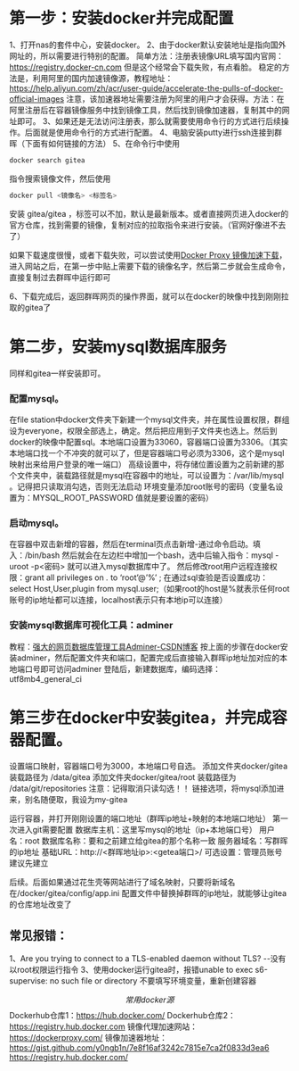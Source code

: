 # 第一步：安装docker并完成配置
1、打开nas的套件中心，安装docker。
2、由于docker默认安装地址是指向国外网址的，所以需要进行特别的配置。
简单方法：注册表镜像URL填写国内官网：https://registry.docker-cn.com
但是这个经常会下载失败，有点看脸。
稳定的方法是，利用阿里的国内加速镜像源，教程地址：https://help.aliyun.com/zh/acr/user-guide/accelerate-the-pulls-of-docker-official-images
注意，该加速器地址需要注册为阿里的用户才会获得。方法：在阿里注册后在容器镜像服务中找到镜像工具，然后找到镜像加速器，复制其中的网址即可。
3、如果还是无法访问注册表，那么就需要使用命令行的方式进行后续操作。后面就是使用命令行的方式进行配置。
4、电脑安装putty进行ssh连接到群晖（下面有如何链接的方法）
5、在命令行中使用 
```php
docker search gitea
```
 指令搜索镜像文件，然后使用 
```php
docker pull <镜像名> <标签名>
```   
安装 gitea/gitea ，标签可以不加，默认是最新版本。或者直接网页进入docker的官方仓库，找到需要的镜像，复制对应的拉取指令来进行安装。（官网好像进不去了）

如果下载速度很慢，或者下载失败，可以尝试使用[Docker Proxy 镜像加速下载](https://dockerproxy.com/)，进入网站之后，在第一步中贴上需要下载的镜像名字，然后第二步就会生成命令，直接复制过去群晖中运行即可

6、下载完成后，返回群晖网页的操作界面，就可以在docker的映像中找到刚刚拉取的gitea了
# 第二步，安装mysql数据库服务
同样和gitea一样安装即可。
### 配置mysql。
在file station中docker文件夹下新建一个mysql文件夹，并在属性设置权限，群组设为everyone，权限全部选上，确定。然后把应用到子文件夹也选上。然后到docker的映像中配置sql。本地端口设置为33060，容器端口设置为3306。（其实本地端口找一个不冲突的就可以了，但是容器端口号必须为3306，这个是mysql映射出来给用户登录的唯一端口）
高级设置中，将存储位置设置为之前新建的那个文件夹中，装载路径就是mysql在容器中的地址，可以设置为：/var/lib/mysql 。记得把只读取消勾选，否则无法启动
环境变量添加root账号的密码（变量名设置为：MYSQL_ROOT_PASSWORD   值就是要设置的密码）
### 启动mysql。
在容器中双击新增的容器，然后在terminal页点击新增-通过命令启动。填入：/bin/bash
然后就会在左边栏中增加一个bash，选中后输入指令：mysql -uroot -p<密码>  就可以进入mysql数据库中了。
然后修改root用户远程连接权限：grant all privileges on *.* to ‘root’@’%’ ;
在通过sql查验是否设置成功：select Host,User,plugin from mysql.user;（如果root的host是%就表示任何root账号的ip地址都可以连接，localhost表示只有本地ip可以连接）
### 安装mysql数据库可视化工具：adminer    
教程：[强大的网页数据库管理工具Adminer-CSDN博客](https://blog.csdn.net/wbsu2004/article/details/121949994)
按上面的步骤在docker安装adminer，然后配置文件夹和端口，配置完成后直接输入群晖ip地址加对应的本地端口号即可访问adminer
登陆后，新建数据库，编码选择： utf8mb4_general_ci

# 第三步在docker中安装gitea，并完成容器配置。
设置端口映射，容器端口号为3000，本地端口号自选。
添加文件夹docker/gitea    装载路径为 /data/gitea
添加文件夹docker/gitea/root  装载路径为 /data/git/repositories               注意：记得取消只读勾选！！
链接选项，将mysql添加进来，别名随便取，我设为my-gitea

运行容器，并打开刚刚设置的端口地址（群晖ip地址+映射的本地端口地址）
第一次进入git需要配置
	数据库主机：这里写mysql的地址（ip+本地端口号）
	用户名：root
	数据库名称：要和之前建立给gitea的那个名称一致
	服务器域名：写群晖的ip地址
	基础URL：http://<群晖地址ip>:<getea端口>/
        可选设置：管理员账号建议先建立

后续。后面如果通过花生壳等网站进行了域名映射，只要将新域名在/docker/gitea/config/app.ini   配置文件中替换掉群晖的ip地址，就能够让gitea的仓库地址改变了

## 常见报错：
1、Are you trying to connect to a TLS-enabled daemon without TLS?
			--没有以root权限运行指令
3、使用docker运行gitea时，报错unable to exec s6-supervise: no such file or directory
	不要填写环境变量，重新创建容器



$$常用docker源$$
Dockerhub仓库1：https://hub.docker.com/
Dockerhub仓库2：https://registry.hub.docker.com
镜像代理加速网站：https://dockerproxy.com/
镜像加速器地址：https://gist.github.com/y0ngb1n/7e8f16af3242c7815e7ca2f0833d3ea6
		https://registry.hub.docker.com/